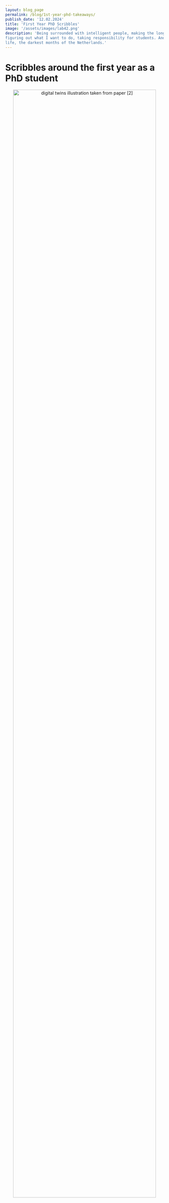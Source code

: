 ```yaml
---
layout: blog_page
permalink: /blog/1st-year-phd-takeaways/
publish_date: '12.02.2024'
title: 'First Year PhD Scribbles'
image: '/assets/images/lab42.png'
description: 'Being surrounded with intelligent people, making the longest (research) plan of my life and
figuring out what I want to do, taking responsibility for students. And the negatives; feeling like a scam, less social
life, the darkest months of the Netherlands.'
---
```


# Scribbles around the first year as a PhD student

<p align="center">
    <img alt="digital twins illustration taken from paper [2]" src="/assets/images/lab42.png" width="95%">
    <br/>
    <span>Lab 42. Image source: https://campus.uva.nl/science-park/lab42/lab42.html</span>
</p>

One year ago, I moved to the Netherlands without knowing anyone here, to start my PhD. And I moved 3 days before my work
starts. I have now completed the first year of my PhD. As a way of convincing my brain to look back and take lessons
from the past, I push myself to write about things. This post is the result of this process. It is not meant to be
educative or inspiring.

Writing has been easy and fun, as long as I write for myself. Writing with the expectation and desire of having people
read, is hard and never feels like it is complete. Like my research. I know the cons, it is not finished yet, there is
still work to do, it is only about a very specific topic, I didn't mean to include that other thing, otherwise I would
say it differently...

What takes courage is to write without going back and read it again. This is not a well-thought and well-designed
script, it is my line of thought, and it is messy. My brain wonders among many things, and this is what my fingers can
capture, it is not the full data that my brain goes through, but a representative sample. It is your responsibility
to reconstruct in a way that hopefully will give you a new perspective. In a way, we are writing this together.

### Surrounded with intelligent people

I remember my first days. Everyone was so humble, and I did not get that. Reading people's paper or listening to their
research talk and then interacting with them in casual daily situations like wasting 10 minutes in front of a broken
coffee machine can be confusing. Which one is this person? S/he did not seem to understand why the coffee machine
was broken for 10 minutes, but then that paper seemed quite complex and impactful. People can be intelligent in
thousands of different ways, I did not know that in my first year.

These intelligent people can get bored quite fast. They may seem quite interested and engaging at the beginning of a
conversation and then quickly fade away. If you think yourself as a smart person, this might be devastating. I remember
thinking of saying many things but then not doing so because they seemed to have an obvious response or did not seem
interesting enough.

### When to be critical?

My first year was full of reading. But this type of reading was different from how I had been reading. Reading to find
flaws, mistakes and opportunities to do and say a new thing on top of what has been written. After reading as critically
as I possibly can for 5-8 hours a day, excluding the 8 hours of sleeping, the other 5-8 hours of my day was about
getting to know other people and trying not to be critical. No one would want someone critical around them all the time.
People are not and can not be deterministic and one should not ask more than two why questions in a row.

### Deadline-driven publication vs. Value-driven publication

Materialistically, the most important part of a PhD is the publications. I have noticed two kinds of processes for
publishing in terms of the timing of publication. The first one starts with a relatively broader area of reading. There
is nothing new under the sun, so every idea is a combination of other ideas. Broader reading results in a bigger search
space of ideas fitting together but with a higher probability of success. This process has the possibility of ending
up with a new problem definition, which has its own pros and cons. If it is a valid question, and you can get people to
think and write about it, then it is a greater success. But it is also equally likely that the question being asked will
be forgotten with a partial answer provided by you. The time to publish for this type of process is about feeling that
both the question and the answer are mature enough to go wild and be judged. I call this value-driven publication. We
publish when it is good enough, and not because you want to have something submitted for a big conference. This is what
I have been trying to do so.

The second type of process is (in my opinion) less creative, less fulfilling, and more stressful. I call this
deadline-driven publication. This process starts with a relatively narrow and focused reading. At the end, the performer
of this process has to have something submitted to that conference this year. This is more about being part of a
community, working on complementing what other people have been doing, answering the same questions in a 2% better but
more sophisticated way, and never missing a deadline for that famous conference. The output will feel less mine/yours,
but more belong to the community. A typical pattern of this process starts with replicating 1 or 2 papers and then
pulling around the existing methods, the architecture or the algorithm to make it look 2% bigger.

### Success Criterion

4 years of PhD, 4 projects and 4 full publications. That is the bureaucratic success criterion. Every PhD is different,
yet the criterion is the same. There has to be a criterion, but it can not be personalized. So it is better not to take
things personally. Some things always has to be done to look good on a piece of paper. Understanding this can help
reducing stress. I have been lucky to have a publication already and great supervisors to guide me in the process of 
making it.

### Collaboration

The last person to know everything was Thomas Young. After that, knowing the literature even in a small area of research
became extremely difficult. It may seem easy to find relations among various questions and answers in different fields.
One simply can not redirect a same question to a different field, or adapt an answer to a different question without
knowing the field. Collaboration makes things easy, and it is the single most important skill that I have noticed that
it is missing for me in my first year. 
